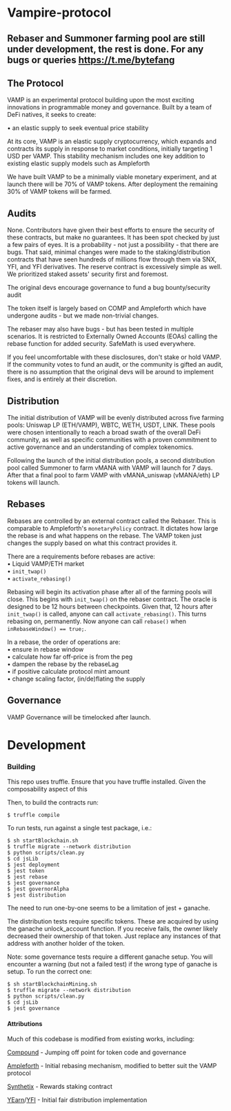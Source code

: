 
# Vampire-protocol

## Rebaser and Summoner farming pool are still under development, the rest is done. For any bugs or queries https://t.me/bytefang

## The Protocol
VAMP is an experimental protocol building upon the most exciting innovations in programmable money and governance. Built by a team of DeFi natives, it seeks to create:

•	an elastic supply to seek eventual price stability<br/>

At its core, VAMP is an elastic supply cryptocurrency, which expands and contracts its supply in response to market conditions, initially targeting 1 USD per VAMP. This stability mechanism includes one key addition to existing elastic supply models such as Ampleforth

We have built VAMP to be a minimally viable monetary experiment, and at launch there will be 70% of VAMP tokens. After deployment the remaining 30% of VAMP tokens will be farmed.

## Audits

None. Contributors have given their best efforts to ensure the security of these contracts, but make no guarantees. It has been spot checked by just a few pairs of eyes. It is a probability - not just a possibility - that there are bugs. That said, minimal changes were made to the staking/distribution contracts that have seen hundreds of millions flow through them via SNX, YFI, and YFI derivatives. The reserve contract is excessively simple as well. We prioritized staked assets' security first and foremost.

The original devs encourage governance to fund a bug bounty/security audit

The token itself is largely based on COMP and Ampleforth which have undergone audits - but we made non-trivial changes.

The rebaser may also have bugs - but has been tested in multiple scenarios. It is restricted to Externally Owned Accounts (EOAs) calling the rebase function for added security. SafeMath is used everywhere.

If you feel uncomfortable with these disclosures, don't stake or hold VAMP. If the community votes to fund an audit, or the community is gifted an audit, there is no assumption that the original devs will be around to implement fixes, and is entirely at their discretion.


## Distribution

The initial distribution of VAMP will be evenly distributed across five farming pools: Uniswap LP (ETH/VAMP), WBTC, WETH, USDT, LINK. These pools were chosen intentionally to reach a broad swath of the overall DeFi community, as well as specific communities with a proven commitment to active governance and an understanding of complex tokenomics.

Following the launch of the initial distribution pools, a second distribution pool called Summoner to farm vMANA with VAMP will launch for 7 days. After that a final pool to farm VAMP with vMANA_uniswap (vMANA/eth) LP tokens will launch.


## Rebases

Rebases are controlled by an external contract called the Rebaser. This is comparable to Ampleforth's `monetaryPolicy` contract. It dictates how large the rebase is and what happens on the rebase. The VAMP token just changes the supply based on what this contract provides it.

There are a requirements before rebases are active:
<br />
•	Liquid VAMP/ETH market<br/>
•	`init_twap()`<br/>
•	`activate_rebasing()`<br/>

Rebasing will begin its activation phase after all of the farming pools will close. This begins with `init_twap()` on the rebaser contract.  The oracle is designed to be 12 hours between checkpoints. Given that, 12 hours after `init_twap()` is called, anyone can call `activate_rebasing()`. This turns rebasing on, permanently. Now anyone can call `rebase()` when `inRebaseWindow() == true;`.

In a rebase, the order of operations are:
<br />
•	ensure in rebase window<br/>
•	calculate how far off-price is from the peg<br/>
•	dampen the rebase by the rebaseLag<br/>
•	if positive calculate protocol mint amount<br/>
•	change scaling factor, (in/de)flating the supply<br/>


## Governance
VAMP Governance will be timelocked after launch.

# Development
### Building
This repo uses truffle. Ensure that you have truffle installed. Given the composability aspect of this

Then, to build the contracts run:
```
$ truffle compile
```



To run tests, run against a single test package, i.e.:
```
$ sh startBlockchain.sh
$ truffle migrate --network distribution
$ python scripts/clean.py
$ cd jsLib
$ jest deployment
$ jest token
$ jest rebase
$ jest governance
$ jest governorAlpha
$ jest distribution
```
The need to run one-by-one seems to be a limitation of jest + ganache.

The distribution tests require specific tokens. These are acquired by using the ganache unlock_account function. If you receive fails, the owner likely decreased their ownership of that token. Just replace any instances of that address with another holder of the token.

Note: some governance tests require a different ganache setup. You will encounter a warning (but not a failed test) if the wrong type of ganache is setup. To run the correct one:
```
$ sh startBlockchainMining.sh
$ truffle migrate --network distribution
$ python scripts/clean.py
$ cd jsLib
$ jest governance
```


#### Attributions
Much of this codebase is modified from existing works, including:

[Compound](https://compound.finance) - Jumping off point for token code and governance

[Ampleforth](https://ampleforth.org) - Initial rebasing mechanism, modified to better suit the VAMP protocol

[Synthetix](https://synthetix.io) - Rewards staking contract

[YEarn](https://yearn.finance)/[YFI](https://ygov.finance) - Initial fair distribution implementation
